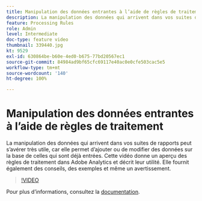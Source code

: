 ```yaml
---
title: Manipulation des données entrantes à l’aide de règles de traitement
description: La manipulation des données qui arrivent dans vos suites de rapports peut sʼavérer très utile, car elle permet dʼajouter ou de modifier des données sur la base de celles qui sont déjà entrées. Cette vidéo donne un aperçu des règles de traitement dans Adobe Analytics et décrit leur utilité. Elle fournit également des conseils, des exemples et même un avertissement.
feature: Processing Rules
role: Admin
level: Intermediate
doc-type: feature video
thumbnail: 339440.jpg
kt: 9529
exl-id: 630864be-b60e-4ed0-b675-77bd20567ec1
source-git-commit: 84984ad9bf65cfc69117e40ac0e0cfe503cac5e5
workflow-type: tm+mt
source-wordcount: '140'
ht-degree: 100%

---
```


# Manipulation des données entrantes à l’aide de règles de traitement

La manipulation des données qui arrivent dans vos suites de rapports peut sʼavérer très utile, car elle permet dʼajouter ou de modifier des données sur la base de celles qui sont déjà entrées. Cette vidéo donne un aperçu des règles de traitement dans Adobe Analytics et décrit leur utilité. Elle fournit également des conseils, des exemples et même un avertissement.

>[!VIDEO](https://video.tv.adobe.com/v/339440/?quality=12&learn=on)

Pour plus dʼinformations, consultez la [documentation](https://experienceleague.adobe.com/docs/analytics/admin/admin-tools/processing-rules/processing-rules.html?lang=fr).
